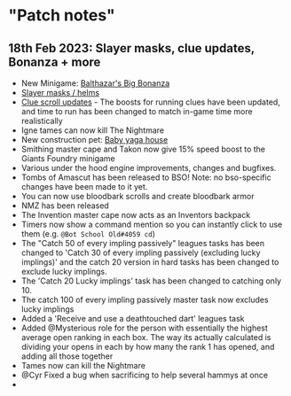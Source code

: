 # "Patch notes"

## 18th Feb 2023: Slayer masks, clue updates, Bonanza + more

* New Minigame: [Balthazar's Big Bonanza](minigames/balthazars-big-bonanza.md)
* [Slayer masks / helms](skills/slayer/slayer-masks-helms.md)
* [Clue scroll updates](https://wiki.oldschool.gg/miscellaneous/clue-scrolls/boosts) - The boosts for running clues have been updated, and time to run has been changed to match in-game time more realistically
* Igne tames can now kill The Nightmare
* New construction pet: [Baby yaga house](custom-items/pets.md#meme-pets-and-no-perk-pets)
* Smithing master cape and Takon now give 15% speed boost to the Giants Foundry minigame
* Various under the hood engine improvements, changes and bugfixes.
* Tombs of Amascut has been released to BSO! Note: no bso-specific changes have been made to it yet.
* You can now use bloodbark scrolls and create bloodbark armor
* NMZ has been released
* The Invention master cape now acts as an Inventors backpack
* Timers now show a command mention so you can instantly click to use them (e.g. `@Bot School Old#4059 cd`)
* The "Catch 50 of every impling passively" leagues tasks has been changed to 'Catch 30 of every impling passively (excluding lucky implings)' and the catch 20 version in hard tasks has been changed to exclude lucky implings.
* The 'Catch 20 Lucky implings' task has been changed to catching only 10.
* The catch 100 of every impling passively master task now excludes lucky implings
* Added a 'Receive and use a deathtouched dart' leagues task
* Added @Mysterious role for the person with essentially the highest average open ranking in each box. The way its actually calculated is dividing your opens in each by how many the rank 1 has opened, and adding all those together
* Tames now can kill the Nightmare
* @Cyr Fixed a bug when sacrificing to help several hammys at once
*
